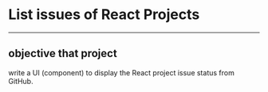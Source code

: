 # List issues of React Projects

<hr>

## objective that project

write a UI (component) to display the React project issue status from GitHub.
